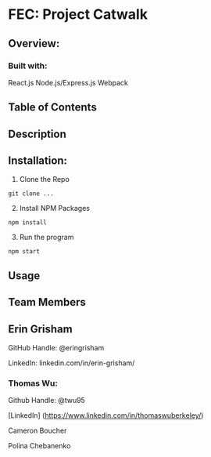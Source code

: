 # FEC: Project Catwalk

## Overview:

### Built with:
React.js
Node.js/Express.js
Webpack


## Table of Contents

## Description

## Installation:
1. Clone the Repo
```
git clone ...
```

2. Install NPM Packages
```
npm install
```
3. Run the program
```
npm start
```



## Usage

## Team Members

## Erin Grisham

GitHub Handle: @eringrisham

LinkedIn: linkedin.com/in/erin-grisham/


### Thomas Wu:
Github Handle: @twu95

[LinkedIn] (https://www.linkedin.com/in/thomaswuberkeley/)


Cameron Boucher


Polina Chebanenko
